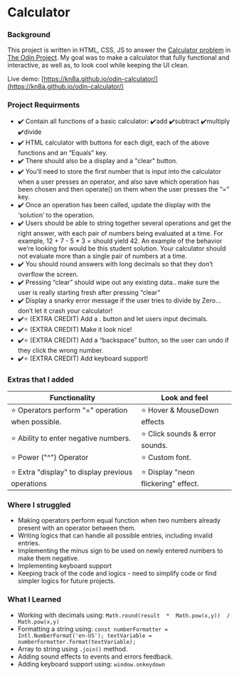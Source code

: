 # Calculator
### Background
This project is written in HTML, CSS, JS to answer the [Calculator problem](https://www.theodinproject.com/paths/foundations/courses/foundations/lessons/calculator) in [The Odin Project](https://www.theodinproject.com/).
My goal was to make a calculator that fully functional and interactive, as well as, to look cool while keeping the UI clean.

Live demo: [https://kn8a.github.io/odin-calculator/](https://kn8a.github.io/odin-calculator/)

### Project Requirments

 - ✔️ Contain all functions of a basic calculator: ✔️add ✔️subtract
   ✔️multiply ✔️divide
 - ✔️ HTML calculator with buttons for each digit, each of the above
   functions and an “Equals” key.
 - ✔️ There should also be a display and a "clear" button.
 - ✔️ You’ll need to store the first number that is input into the
   calculator when a user presses an operator, and also save which
   operation has been chosen and then operate() on them when the user
   presses the “=” key.
 - ✔️ Once an operation has been called, update the display with the
   ‘solution’ to the operation.
 - ✔️ Users should be able to string together several operations and get
   the right answer, with each pair of numbers being evaluated at a
   time. For example, 12 + 7 - 5 * 3 = should yield 42. An example of
   the behavior we’re looking for would be this student solution. Your
   calculator should not evaluate more than a single pair of numbers at
   a time.
 - ✔️ You should round answers with long decimals so that they don’t
   overflow the screen.
 - ✔️ Pressing “clear” should wipe out any existing data.. make sure the
   user is really starting fresh after pressing “clear”
 - ✔️ Display a snarky error message if the user tries to divide by Zero…
   don’t let it crash your calculator!
 - ✔️⭐ (EXTRA CREDIT) Add a . button and let users input decimals.
 - ✔️⭐ (EXTRA CREDIT) Make it look nice!
 - ✔️⭐ (EXTRA CREDIT) Add a “backspace” button, so the user can undo if
   they click the wrong number.
 - ✔️⭐ (EXTRA CREDIT) Add keyboard support!

### Extras that I added
|Functionality|Look and feel|
|--|--|
|⭐ Operators perform "=" operation when possible.|⭐ Hover & MouseDown effects|
|⭐ Ability to enter negative numbers.|⭐ Click sounds & error sounds.|
|⭐ Power ("^") Operator|⭐ Custom font.|
|⭐ Extra "display" to display previous operations|⭐ Display "neon flickering" effect.|
 
### Where I struggled

 - Making operators perform equal function when two numbers already
   present with an operator between them.
 - Writing logics that can handle all possible entries, including
   invalid entries.
 - Implementing the minus sign to be used on newly entered numbers to
   make them negative.
 - Implementing keyboard support
 - Keeping track of the code and logics - need to simplify code or find
   simpler logics for future projects.

### What I Learned

 - Working with decimals using: `Math.round(result  *  Math.pow(x,y))  /  Math.pow(x,y)`
 - Formatting a string using: 
 `const numberFormatter = Intl.NumberFormat('en-US');
 textVariable = numberFormatter.format(textVariable);`
 - Array to string using `.join()` method. 
 - Adding sound effects to events and errors feedback.
 - Adding keyboard support using: `window.onkeydown`
